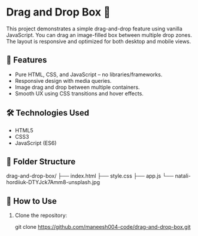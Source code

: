 # Drag and Drop Box 🧲

This project demonstrates a simple drag-and-drop feature using vanilla JavaScript. You can drag an image-filled box between multiple drop zones. The layout is responsive and optimized for both desktop and mobile views.

## 🚀 Features

- Pure HTML, CSS, and JavaScript – no libraries/frameworks.
- Responsive design with media queries.
- Image drag and drop between multiple containers.
- Smooth UX using CSS transitions and hover effects.


## 🛠️ Technologies Used

- HTML5
- CSS3
- JavaScript (ES6)

## 📂 Folder Structure
drag-and-drop-box/
├── index.html
├── style.css
├── app.js
└── natali-hordiiuk-DTYJck7Amm8-unsplash.jpg

## 🧪 How to Use

1. Clone the repository:
   
   git clone https://github.com/maneesh004-code/drag-and-drop-box.git
